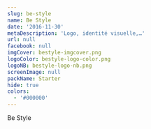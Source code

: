 ```yaml
---
slug: be-style
name: Be Style
date: '2016-11-30'
metaDescription: 'Logo, identité visuelle,…'
url: null
facebook: null
imgCover: bestyle-imgcover.png
logoColor: bestyle-logo-color.png
logoNB: bestyle-logo-nb.png
screenImage: null
packName: Starter
hide: true
colors:
  - '#000000'
---
```


Be Style
